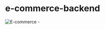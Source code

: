 # e-commerce-backend

![E-commerce -](https://github.com/Disha152/e-commerce-backend/assets/109867094/4d9cbf83-8339-49f2-9ae7-75c4f5f8768d)

